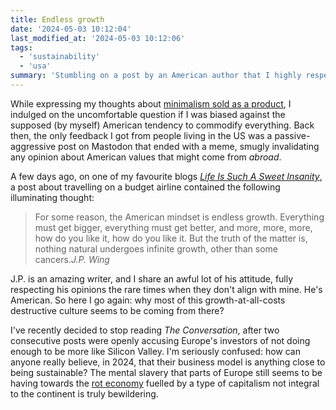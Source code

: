 ```yaml
---
title: Endless growth
date: '2024-05-03 10:12:04'
last_modified_at: '2024-05-03 10:12:06'
tags:
  - 'sustainability'
  - 'usa'
summary: 'Stumbling on a post by an American author that I highly respect reignited my doubts about a dominant growth at all costs culture from the US.'
---
```

While expressing my thoughts about [minimalism sold as a product](http://localhost:4000/blog/minimalism-as-a-product/), I indulged on the uncomfortable question if I was biased against the supposed (by myself) American tendency to commodify everything. Back then, the only feedback I got from people living in the US was a passive-aggressive post on Mastodon that ended with a meme, smugly invalidating any opinion about American values that might come from _abroad_.

A few days ago, on one of my favourite blogs [_Life Is Such A Sweet Insanity_](https://blog.jpnearl.com/2024/04/11/fascinating/), a post about travelling on a budget airline contained the following illuminating thought:

> For some reason, the American mindset is endless growth. Everything must get bigger, everything must get better, and more, more, more, how do you like it, how do you like it. But the truth of the matter is, nothing natural undergoes infinite growth, other than some cancers.<cite>J.P. Wing</cite>

J.P. is an amazing writer, and I share an awful lot of his attitude, fully respecting his opinions the rare times when they don't align with mine. He's American. So here I go again: why most of this growth-at-all-costs destructive culture seems to be coming from there?

I've recently decided to stop reading _The Conversation_, after two consecutive posts were openly accusing Europe's investors of not doing enough to be more like Silicon Valley. I'm seriously confused: how can anyone really believe, in 2024, that their business model is anything close to being sustainable? The mental slavery that parts of Europe still seems to be having towards the [rot economy](https://www.wheresyoured.at/the-rot-economy/) fuelled by a type of capitalism not integral to the continent is truly bewildering.